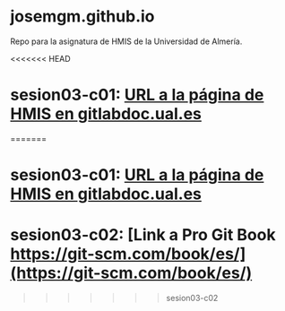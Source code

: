 # josemgm.github.io
Repo para la asignatura de HMIS de la Universidad de Almería.

<<<<<<< HEAD
# sesion03-c01: [URL a la página de HMIS en gitlabdoc.ual.es](http://gitlabdoc.ual.es/root/hmis2017.git)
=======
# sesion03-c01: [URL a la página de HMIS en gitlabdoc.ual.es](http://gitlabdoc.ual.es)

# sesion03-c02: [Link a Pro Git Book https://git-scm.com/book/es/](https://git-scm.com/book/es/)
>>>>>>> sesion03-c02
